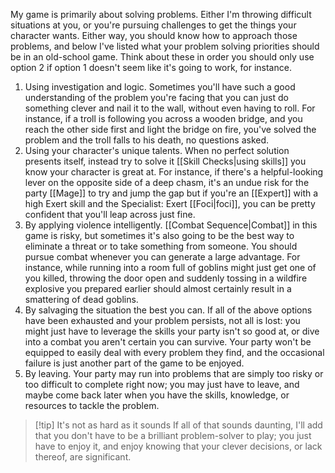 My game is primarily about solving problems. Either I'm throwing difficult situations at you, or you're pursuing challenges to get the things your character wants. Either way, you should know how to approach those problems, and below I've listed what your problem solving priorities should be in an old-school game. Think about these in order you should only use option 2 if option 1 doesn't seem like it's going to work, for instance.

1. Using investigation and logic. Sometimes you'll have such a good understanding of the problem you're facing that you can just do something clever and nail it to the wall, without even having to roll. For instance, if a troll is following you across a wooden bridge, and you reach the other side first and light the bridge on fire, you've solved the problem and the troll falls to his death, no questions asked.
2. Using your character's unique talents. When no perfect solution presents itself, instead try to solve it [[Skill Checks|using skills]] you know your character is great at. For instance, if there's a helpful-looking lever on the opposite side of a deep chasm, it's an undue risk for the party [[Mage]] to try and jump the gap but if you're an [[Expert]] with a high Exert skill and the Specialist: Exert [[Foci|foci]], you can be pretty confident that you'll leap across just fine.
3. By applying violence intelligently. [[Combat Sequence|Combat]] in this game is risky, but sometimes it's also going to be the best way to eliminate a threat or to take something from someone. You should pursue combat whenever you can generate a large advantage. For instance, while running into a room full of goblins might just get one of you killed, throwing the door open and suddenly tossing in a wildfire explosive you prepared earlier should almost certainly result in a smattering of dead goblins.
4. By salvaging the situation the best you can. If all of the above options have been exhausted and your problem persists, not all is lost: you might just have to leverage the skills your party isn't so good at, or dive into a combat you aren't certain you can survive. Your party won't be equipped to easily deal with every problem they find, and the occasional failure is just another part of the game to be enjoyed.
5. By leaving. Your party may run into problems that are simply too risky or too difficult to complete right now; you may just have to leave, and maybe come back later when you have the skills, knowledge, or resources to tackle the problem.

> [!tip] It's not as hard as it sounds
> If all of that sounds daunting, I'll add that you don't have to be a brilliant problem-solver to play; you just have to enjoy it, and enjoy knowing that your clever decisions, or lack thereof, are significant.
